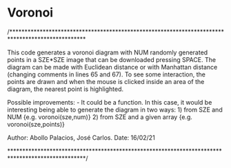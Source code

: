# Voronoi
/*************************************************************************************************

This code generates a voronoi diagram with NUM randomly generated points in a SZE*SZE image that
can be downloaded pressing SPACE. The diagram can be made with Euclidean distance or with 
Manhattan distance (changing comments in lines 65 and 67). To see some interaction, the points are
drawn and when the mouse is clicked inside an area of the diagram, the nearest point is 
highlighted.

Possible improvements:
	- It could be a function. In this case, it would be interesting being able to generate the 
	diagram in two ways: 
		1) from SZE and NUM {e.g. voronoi(sze,num)}
		2) from SZE and a given array {e.g. voronoi(sze,points)}

Author: Abollo Palacios, José Carlos.
Date: 16/02/21

*************************************************************************************************/
